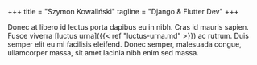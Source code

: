+++
title = "Szymon Kowaliński"
tagline = "Django & Flutter Dev"
+++

Donec at libero id lectus porta dapibus eu in nibh. Cras id mauris sapien. Fusce viverra [luctus urna]({{< ref "luctus-urna.md" >}}) ac rutrum. Duis semper elit eu mi facilisis eleifend. Donec semper,  malesuada congue,  ullamcorper massa, sit amet lacinia nibh enim sed massa.